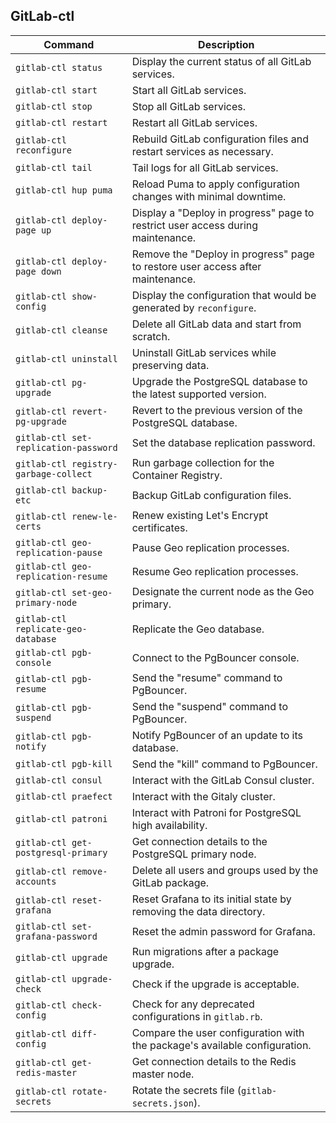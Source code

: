## GitLab-ctl

| Command                                 | Description |
|-----------------------------------------|-------------|
| `gitlab-ctl status`                     | Display the current status of all GitLab services.                               |
| `gitlab-ctl start`                      | Start all GitLab services.                                                       |
| `gitlab-ctl stop`                       | Stop all GitLab services.                                                        |
| `gitlab-ctl restart`                    | Restart all GitLab services.                                                     |
| `gitlab-ctl reconfigure`                | Rebuild GitLab configuration files and restart services as necessary.            |
| `gitlab-ctl tail`                       | Tail logs for all GitLab services.                                               |
| `gitlab-ctl hup puma`                   | Reload Puma to apply configuration changes with minimal downtime.                |
| `gitlab-ctl deploy-page up`             | Display a "Deploy in progress" page to restrict user access during maintenance.  |
| `gitlab-ctl deploy-page down`           | Remove the "Deploy in progress" page to restore user access after maintenance.   |
| `gitlab-ctl show-config`                | Display the configuration that would be generated by `reconfigure`.              |
| `gitlab-ctl cleanse`                    | Delete all GitLab data and start from scratch.                                   |
| `gitlab-ctl uninstall`                  | Uninstall GitLab services while preserving data.                                 |
| `gitlab-ctl pg-upgrade`                 | Upgrade the PostgreSQL database to the latest supported version.                 |
| `gitlab-ctl revert-pg-upgrade`          | Revert to the previous version of the PostgreSQL database.                       |
| `gitlab-ctl set-replication-password`   | Set the database replication password.                                           |
| `gitlab-ctl registry-garbage-collect`   | Run garbage collection for the Container Registry.                               |
| `gitlab-ctl backup-etc`                 | Backup GitLab configuration files.                                               |
| `gitlab-ctl renew-le-certs`             | Renew existing Let's Encrypt certificates.                                       |
| `gitlab-ctl geo-replication-pause`      | Pause Geo replication processes.                                                 |
| `gitlab-ctl geo-replication-resume`     | Resume Geo replication processes.                                                |
| `gitlab-ctl set-geo-primary-node`       | Designate the current node as the Geo primary.                                   |
| `gitlab-ctl replicate-geo-database`     | Replicate the Geo database.                                                      |
| `gitlab-ctl pgb-console`                | Connect to the PgBouncer console.                                                |
| `gitlab-ctl pgb-resume`                 | Send the "resume" command to PgBouncer.                                          |
| `gitlab-ctl pgb-suspend`                | Send the "suspend" command to PgBouncer.                                         |
| `gitlab-ctl pgb-notify`                 | Notify PgBouncer of an update to its database.                                   |
| `gitlab-ctl pgb-kill`                   | Send the "kill" command to PgBouncer.                                            |
| `gitlab-ctl consul`                     | Interact with the GitLab Consul cluster.                                         |
| `gitlab-ctl praefect`                   | Interact with the Gitaly cluster.                                                |
| `gitlab-ctl patroni`                    | Interact with Patroni for PostgreSQL high availability.                          |
| `gitlab-ctl get-postgresql-primary`     | Get connection details to the PostgreSQL primary node.                           |
| `gitlab-ctl remove-accounts`            | Delete all users and groups used by the GitLab package.                          |
| `gitlab-ctl reset-grafana`              | Reset Grafana to its initial state by removing the data directory.               |
| `gitlab-ctl set-grafana-password`       | Reset the admin password for Grafana.                                            |
| `gitlab-ctl upgrade`                    | Run migrations after a package upgrade.                                          |
| `gitlab-ctl upgrade-check`              | Check if the upgrade is acceptable.                                              |
| `gitlab-ctl check-config`               | Check for any deprecated configurations in `gitlab.rb`.                          |
| `gitlab-ctl diff-config`                | Compare the user configuration with the package's available configuration.       |
| `gitlab-ctl get-redis-master`           | Get connection details to the Redis master node.                                 |
| `gitlab-ctl rotate-secrets`             | Rotate the secrets file (`gitlab-secrets.json`).                                 |
